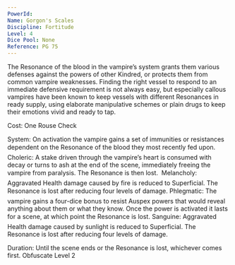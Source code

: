 ```yaml
---
PowerId: 
Name: Gorgon's Scales
Discipline: Fortitude
Level: 4
Dice Pool: None
Reference: PG 75
---
```

The Resonance of the blood in the vampire’s system grants them various defenses against the powers of other Kindred, or protects them from common vampire weaknesses. Finding the right vessel to respond to an immediate defensive requirement is not always easy, but especially callous vampires have been known to keep vessels with different Resonances in ready supply, using elaborate manipulative schemes or plain drugs to keep their emotions vivid and ready to tap. 

Cost: One Rouse Check 

System: On activation the vampire gains a set of immunities or resistances dependent on the Resonance of the blood they most recently fed upon.  Choleric: A stake driven through the vampire’s heart is consumed with decay or turns to ash at the end of the scene, immediately freeing the vampire from paralysis. The Resonance is then lost.  Melancholy: Aggravated Health damage caused by fire is reduced to Superficial. The Resonance is lost after reducing four levels of damage.  Phlegmatic: The vampire gains a four-dice bonus to resist Auspex powers that would reveal anything about them or what they know. Once the power is activated it lasts for a scene, at which point the Resonance is lost.  Sanguine: Aggravated Health damage caused by sunlight is reduced to Superficial. The Resonance is lost after reducing four levels of damage. 

Duration: Until the scene ends or the Resonance is lost, whichever comes first. Obfuscate Level 2